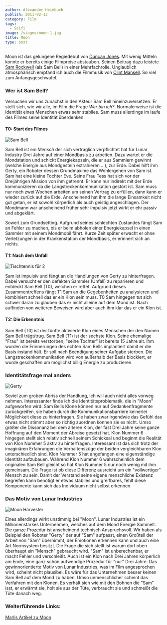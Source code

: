 ```yaml
---
author: Alexander Heimbuch
publish: 2011-02-12
category: Film
tags:
  - Scifi
image: /stages/moon-1.jpg
title: Moon
type: post
---
```


Moon ist das gelungene Regiedebüt von [Duncan Jones](http://de.wikipedia.org/wiki/Duncan_Jones_%28Regisseur%29). Mit wenig Mitteln konnte er bereits einige Filmpreise abstauben. Seinen Beitrag dazu leistete [Sam Rockwell](http://de.wikipedia.org/wiki/Sam_Rockwell) (als Sam Bell) in einer Mehrfachrolle. Unglaublich atmosphärisch empfand ich auch die Filmmusik von [Clint Mansell](http://de.wikipedia.org/wiki/Clint_Mansell). So viel zum Anfangsgeschwafel.


### Wer ist Sam Bell?

Versuchen wir uns zunächst in den Akteur Sam Bell hineinzuversetzen. Er stellt sich, wie wir alle, im Film die Frage _Wer bin ich?_. Normalerweise ist die Identität eines Menschen etwas sehr stabiles. Sam muss allerdings im laufe des Filmes seine Identität überdenken:

#### T0: Start des Filmes

![Sam Bell](~@assets/moon/sam-bell.jpg)

Sam Bell ist ein _Mensch_ der sich vertraglich verpflichtet hat für Lunar Industry Drei Jahre auf einer Mondbasis zu arbeiten. Dazu wartet er die Mondstation und schickt Energiekapseln, die er aus Sammlern gewinnt (welche Energie aus Mondgestein extrahieren ...), zur Erde. Dabei hilft ihm Gerty, ein Roboter dessen Grundmaxime das Wohlergehen von Sam ist. Sam hat eine kleine Tochter Eve. Seine Frau Tess hat sich vor der Dreijährigen Mission von ihm getrennt. Er kann nur indirekt mit der Erde kommunizieren da die Langstreckenkommunikation gestört ist. Sam muss nur noch zwei Wochen arbeiten um seinen Vertrag zu erfüllen, dann kann er wieder zurück auf die Erde. Anscheinend hat ihm die lange Einsamkeit nicht gut getan, er ist sowohl körperlich als auch geistig angeschlagen. Der Mondmann war anscheinend früher sehr impulsiv jetzt wirkt er ehr passiv und abgeklärt.

Soweit zum Grundsetting. Aufgrund seines schlechten Zustandes fängt Sam an Fehler zu machen, bis er beim abholen einer Energiekapsel in einen Sammler mit seinem Mondmobil fährt. Kurze Zeit später erwacht er ohne Verletzungen in der Krankenstation der Mondbasis, er erinnert sich an nichts.</p>

#### T1: Nach dem Unfall

![Tischtennis für 2](~@assets/moon/tischtennis.jpg)

Sam ist impulsiv und fängt an die Handlungen von Gerty zu hinterfragen. Dabei versucht er den defekten Sammler (Unfall) zu reparieren und entdeckt Sam Bell (T0), welchen er rettet. Aufgrund dieses Zusammentreffens fängt T1 Sam an die Gegebenheiten zu analysieren und kombiniert schnell das er ein Klon sein muss. T0 Sam hingegen tut sich schwer daran zu glauben das er nicht alleine auf dem Mond ist. Nach auffinden von weiteren Beweisen wird aber auch ihm klar das er ein Klon ist.

#### T2: Die Erkenntnis

Sam Bell (T0) ist der fünfte aktivierte Klon eines Menschen der den Namen Sam Bell trägt/trug. Sam Bell (T1) ist der sechste Klon. Seine ehemalige "Frau" ist bereits verstorben, "seine Tochter" ist bereits 15 Jahre alt. Ihm wurden die Erinnerungen des echten Sam Bells implantiert damit er die Basis instand hält. Er soll nach Beendigung seiner Aufgabe sterben. Die Langstreckenkommunikation wird von außerhalb der Basis blockiert, er wurde geschaffen um möglichst billig Energie zu produzieren.

### Identitätsfrage mal anders

![Gerty](~@assets/moon/gerty.jpg)

Soviel zum groben Abriss der Handlung, ich will auch nicht alles vorweg nehmen. Interessanter finde ich die Identitätsproblematik, die in "Moon" aufgeworfen wird. Sam Bells Klone können nur auf Gedankenfragmente zurückgreifen, sie haben durch die Kommunikationsbarriere keinerlei Möglichkeit diese zu hinterfragen. Sie haben zwar irgendwie das Gefühl das etwas nicht stimmt aber so richtig zuordnen können sie es nicht. Umso größer die Dissonanz bei dem älteren Klon, der fast Drei Jahre seine ganze Hoffnung auf den Moment der Abreise gesetzt hat. Klon Nummer 6 hingegen stellt sich relativ schnell seinem Schicksal und beginnt die Realität von Klon Nummer 5 aktiv zu hinterfragen. Interessant ist das sich trotz der imaginären Erfahrungen die Verhaltenszüge der beiden vergleichbaren Klon unterschiedlich sind. Klon Nummer 5 hat angefangen eine eigenständige Identität aufzubauen. Während Klon Nummer 6 wahrscheinlich dem originalen Sam Bell gleicht so hat Klon Nummer 5 nur noch wenig mit ihm gemeinsam. Die Frage ist ob diese Differenz ausreicht um ein "vollwertiger" Mensch zu sein. Damit der Verstand seine eigene menschliche Existenz begreifen kann benötigt er etwas stabiles und greifbares, fehlt diese Komponente kann sich das Individuum nicht selbst erkennen.


### Das Motiv von Lunar Industries

![Moon Harvester](~@assets/moon/harvester.jpg)

Eines allerdings wirkt unstimmig bei "Moon". Lunar Industries ist ein Millionenstarkes Unternehmen, welches auf dem Mond Energie Sammelt. Die ganze Prozedur ist anscheinend technisch Anspruchsvoll. Wir haben als Beispiel den Roboter "Gerty" der auf "Sam" aufpasst, einen Großteil der Arbeit von "Sam" übernimmt, der Emotionen erkennen kann und auch eine Art Normsystem besitzt. Die Frage die sich stellt ist warum dort oben überhaupt ein "Mensch" gebraucht wird. "Sam" ist unberechenbar, er macht Fehler und verschleißt. Auch ist ein Klon nach Drei Jahren körperlich am Ende, eine ganz schön aufwendige Prozedur für "nur" Drei Jahre. Das gewinnorientierte Motiv von Lunar Industries, was im Film angesprochen wird, scheint nicht plausibel. Es wäre für das Unternehmen besser keinen Sam Bell auf dem Mond zu haben. Umso unmenschlicher scheint das Verfahren mit den Klonen. Es verhält sich wie mit den Bohnen die "Sam" isst, er erwärmt sie, holt sie aus der Tüte, verbraucht sie und schmeißt die Tüte danach weg.

### Weiterführende Links:
[Marlis Artikel zu Moon](/posts/moon-marlis.html)
